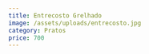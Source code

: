 ```yaml
---
title: Entrecosto Grelhado
image: /assets/uploads/entrecosto.jpg
category: Pratos
price: 700
---
```


